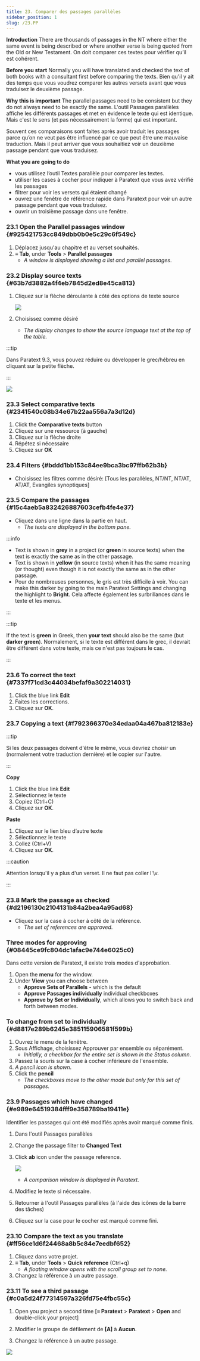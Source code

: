 ```yaml
---
title: 23. Comparer des passages parallèles
sidebar_position: 1
slug: /23.PP
---
```


**Introduction**
There are thousands of passages in the NT where either the same event is being described or where another verse is being quoted from the Old or New Testament. On doit comparer ces textes pour vérifier qu’il est cohérent.

**Before you start**
Normally you will have translated and checked the text of both books with a consultant first before comparing the texts. Bien qu'il y ait des temps que vous voudrez comparer les autres versets avant que vous traduisez le deuxième passage.

**Why this is important**
The parallel passages need to be consistent but they do not always need to be exactly the same. L'outil Passages parallèles affiche les différents passages et met en évidence le texte qui est identique. Mais c'est le sens (et pas nécessairement la forme) qui est important.

Souvent ces comparaisons sont faites après avoir traduit les passages parce qu’on ne veut pas être influencé par ce que peut être une mauvaise traduction. Mais il peut arriver que vous souhaitiez voir un deuxième passage pendant que vous traduisez.

**What you are going to do**

- vous utilisez l’outil Textes parallèle pour comparer les textes.
- utiliser les cases à cocher pour indiquer à Paratext que vous avez vérifié les passages
- filtrer pour voir les versets qui étaient changé
- ouvrez une fenêtre de référence rapide dans Paratext pour voir un autre passage pendant que vous traduisez.
- ouvrir un troisième passage dans une fenêtre.

### 23.1 Open the Parallel passages window {#925421753cc849dbb0b0e5c29c6f549c}

1. Déplacez jusqu'au chapitre et au verset souhaités.
2. **≡ Tab**, under **Tools** &gt; **Parallel passages**
   - _A window is displayed showing a list and parallel passages_.

### 23.2 Display source texts {#63b7d3882a4f4eb7845d2ed8e45ca813}

1. Cliquez sur la flèche déroulante à côté des options de texte source

   ![](./586542551.png)

2. Choisissez comme désiré
   - _The display changes to show the source language text at the top of the table._

:::tip

Dans Paratext 9.3, vous pouvez réduire ou développer le grec/hébreu en cliquant sur la petite flèche.

:::

![](./406509394.png)

### 23.3 Select comparative texts {#2341540c08b34e67b22aa556a7a3d12d}

1. Click the **Comparative texts** button
2. Cliquez sur une ressource (à gauche)
3. Cliquez sur la flèche droite
4. Répétez si nécessaire
5. Cliquez sur **OK**

### 23.4 Filters {#bddd1bb153c84ee9bca3bc97ffb62b3b}

- Choisissez les filtres comme désiré: [Tous les parallèles, NT/NT, NT/AT, AT/AT, Evangiles synoptiques]

### 23.5 Compare the passages {#15c4aeb5a832426887603cefb4fe4e37}

- Cliquez dans une ligne dans la partie en haut.
  - _The texts are displayed in the bottom pane._

:::info

- Text is shown in **grey** in a project (or **green** in source texts) when the text is exactly the same as in the other passage.
- Text is shown in **yellow** (in source texts) when it has the same meaning (or thought) even though it is not exactly the same as in the other passage.
- Pour de nombreuses personnes, le gris est très difficile à voir. You can make this darker by going to the main Paratext Settings and changing the highlight to **Bright**. Cela affecte également les surbrillances dans le texte et les menus.

:::

:::tip

If the text is **green** in Greek, then **your text** should also be the same (but **darker green**).
Normalement, si le texte est différent dans le grec, il devrait être différent dans votre texte, mais ce n'est pas toujours le cas.

:::

### 23.6 To correct the text {#7337f71cd3c44034befaf9a302214031}

1. Click the blue link **Edit**
2. Faites les corrections.
3. Cliquez sur **OK**.

### 23.7 Copying a text {#f792366370e34edaa04a467ba812183e}

:::tip

Si les deux passages doivent d'être le même, vous devriez choisir un (normalement votre traduction dernière) et le copier sur l'autre.

:::

**Copy**

1. Click the blue link **Edit**
2. Sélectionnez le texte
3. Copiez (Ctrl+C)
4. Cliquez sur **OK**.

**Paste**

1. Cliquez sur le lien bleu d’autre texte
2. Sélectionnez le texte
3. Collez (Ctrl+V)
4. Cliquez sur **OK**.

:::caution

Attention lorsqu'il y a plus d'un verset. Il ne faut pas coller l'\v.

:::

### 23.8 Mark the passage as checked {#d2196130c2104131b84a2bea4a95ad68}

- Cliquez sur la case à cocher à côté de la référence.
  - _The set of references are approved_.

### Three modes for approving {#08445ce9fc804dc1afac9e744e6025c0}

Dans cette version de Paratext, il existe trois modes d'approbation.

1. Open the **menu** for the window.
2. Under **View** you can choose between
   - **Approve Sets of Parallels** - which is the default
   - **Approve Passages individually** individual checkboxes
   - **Approve by Set or Individually**, which allows you to switch back and forth between modes.

### To change from set to individually {#d8817e289b6245e385115906581f599b}

1. Ouvrez le menu de la fenêtre.
2. Sous Affichage, choisissez Approuver par ensemble ou séparément.
   - _Initially, a checkbox for the entire set is shown in the Status column_.
3. Passez la souris sur la case à cocher inférieure de l'ensemble.
4. _A pencil icon is shown_.
5. Click the **pencil**
   - _The checkboxes move to the other mode but only for this set of passages._

### 23.9 Passages which have changed {#e989e64519384fff9e358789ba19411e}

Identifier les passages qui ont été modifiés après avoir marqué comme finis.

1. Dans l'outil Passages parallèles
2. Change the passage filter to **Changed Text**
3. Click **ab** icon under the passage reference.

   ![](./1103066999.png)

   - _A comparison window is displayed in Paratext._
4. Modifiez le texte si nécessaire.
5. Retourner à l'outil Passages parallèles (à l'aide des icônes de la barre des tâches)
6. Cliquez sur la case pour le cocher est marqué comme fini.

### 23.10 Compare the text as you translate {#ff56ce1d6f24468a8b5c84e7eedbf652}

1. Cliquez dans votre projet.
2. **≡ Tab**, under **Tools** &gt; **Quick reference** (Ctrl+q)
   - _A floating_ _window_ _opens with the scroll group set to none._
3. Changez la référence à un autre passage.

### 23.11 To see a third passage {#c0a5d24f77314597a326fd75e4fbc55c}

<div class='notion-row'>
<div class='notion-column' style={{width: 'calc((100% - (min(32px, 4vw) * 1)) * 0.5)'}}>

1. Open you project a second time [**≡ Paratext** > **Paratext** > **Open** and double-click your project]

2. Modifier le groupe de défilement de **[A]** à **Aucun**.

3. Changez la référence à un autre passage.

</div><div className='notion-spacer'></div>

<div class='notion-column' style={{width: 'calc((100% - (min(32px, 4vw) * 1)) * 0.5)'}}>

![](./1458375744.png)

</div><div className='notion-spacer'></div>
</div>
